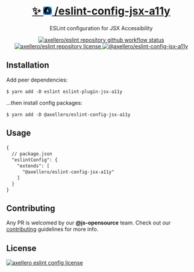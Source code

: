 <h1 align="center">
  <a target="_blank" href="https://axellero.io/en">
    ✨
    <img
      height="22.5"
      src="https://raw.githubusercontent.com/axellero-io/eslint/main/.github/assets/logo.png"
      alt="axellero logo"
    />
    /eslint-config-jsx-a11y
  </a>
</h1>

<p align="center">ESLint configuration for JSX Accessibility</p>

<p align="center">
  <a href="https://github.com/axellero-io/eslint/actions?query=workflow%3A%22Lint+and+Test%22">
    <img
      src="https://github.com/axellero-io/eslint/workflows/Lint%20and%20Test/badge.svg"
      alt="axellero/eslint repository github workflow status"
    />
  </a>
  <a href="https://github.com/axellero-io/eslint/blob/main/LICENSE">
    <img
      src="https://img.shields.io/github/license/axellero-io/eslint?label=License"
      alt="axellero/eslint repository license"
    />
  </a>
   <a href="https://www.npmjs.com/package/@axellero/eslint-config-jsx-a11y">
     <img
       src="https://img.shields.io/npm/v/@axellero/eslint-config-jsx-a11y?color=blue&logo=npm&label="
       alt="@axellero/eslint-config-jsx-a11y"
     />
   </a>
</p>

## Installation
Add peer dependencies:
```shell
$ yarn add -D eslint eslint-plugin-jsx-a11y
```
...then install config packages:
```shell
$ yarn add -D @axellero/eslint-config-jsx-a11y
```

## Usage
```json5
{
  // package.json
  "eslintConfig": {
    "extends": [
      "@axellero/eslint-config-jsx-a11y"
    ]
  }
}
```

## Contributing
Any PR is welcomed by our **@js-opensource** team.
Check out our [contributing](../../CONTRIBUTING.md) guidelines for more info.

## License
[![axellero eslint config license](https://img.shields.io/github/license/axellero-io/eslint?label=as%20always&color=informational)](../../LICENSE)
